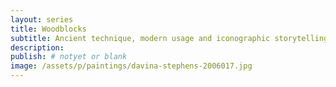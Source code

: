 ```yaml
---
layout: series
title: Woodblocks
subtitle: Ancient technique, modern usage and iconographic storytelling.
description:
publish: # notyet or blank
image: /assets/p/paintings/davina-stephens-2006017.jpg
---
```

